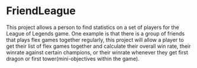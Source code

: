 # FriendLeague

This project allows a person to find statistics on a set of players for the League of Legends game.
One example is that there is a group of friends that plays flex games together regularly, this project will 
allow a player to get their list of flex games together and calculate their overall win rate,
their winrate against certain champions, or their winrate whenever they get first dragon or first tower(mini-objectives within the game).

